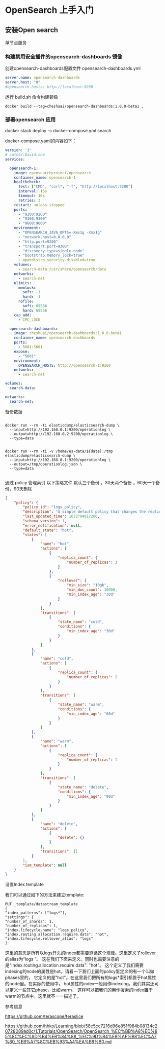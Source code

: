 # OpenSearch 上手入门

## 安装Open search

单节点服务

### 构建禁用安全插件的opensearch-dashboards 镜像

创建opensearch-dashboards配置文件 opensearch-dashboards.yml

```yaml
server.name: opensearch-dashboards
server.host: "0"
#opensearch.hosts: http://localhost:9200
```
运行 build.sh 命令构建镜像

```shell
docker build --tag=cheshuai/opensearch-dashboards:1.0.0-beta1 .

```

### 部署opensearch 应用
docker stack deploy -c docker-compose.yml search 

docker-compose.yaml的内容如下：

```yaml
version: '3'
# author:David.che
services:

  opensearch-1:
    image: opensearchproject/opensearch
    container_name: opensearch-1
    healthcheck:
      test: ["CMD", "curl", "-f", "http://localhost:9200"]
      interval: 15s
      timeout: 10s
      retries: 3
    restart: unless-stopped
    ports:
      - "9200:9200"
      - "9300:9300"
      - "9600:9600"
    environment:
      - "OPENSEARCH_JAVA_OPTS=-Xms1g -Xmx1g"
      - "network.host=0.0.0.0"
      - "http.port=9200"
      - "transport.port=9300"
      - "discovery.type=single-node"
      - "bootstrap.memory_lock=true"
      - opendistro_security.disabled=true
    volumes:
      - search-data:/usr/share/opensearch/data
    networks:
      - search-net
    ulimits:
      memlock:
        soft: -1
        hard: -1
      nofile:
        soft: 65536
        hard: 65536
    cap_add:
      - IPC_LOCK

  opensearch-dashboards:
    image: cheshuai/opensearch-dashboards:1.0.0-beta1
    container_name: opensearch-dashboards
    ports:
      - 5601:5601
    expose:
      - "5601"
    environment:
      OPENSEARCH_HOSTS: http://opensearch-1:9200
    networks:
      - search-net

volumes:
  search-data:

networks:
  search-net:

```

备份数据

```shell

docker run --rm -ti elasticdump/elasticsearch-dump \
  --input=http://192.168.0.1:9200/operationlog \
  --output=http://192.168.0.2:9200/operationlog \
  --type=data
  
  
docker run --rm -ti -v /home/es-data/${date}:/tmp elasticdump/elasticsearch-dump \
  --input=http://192.168.0.1:9200/operationlog \
  --output=/tmp/operationlog.json \
  --type=data
 
```
通过 policy 管理索引 以下策略文件 默认三个备份 ，30天两个备份 ，60天一个备份，90天删除

```json
{
    "policy": {
        "policy_id": "logs_policy",
        "description": "A simple default policy that changes the replica count between hot and cold states.",
        "last_updated_time": 1622794817200,
        "schema_version": 1,
        "error_notification": null,
        "default_state": "hot",
        "states": [
            {
                "name": "hot",
                "actions": [
                    {
                        "replica_count": {
                            "number_of_replicas": 3
                        }
                    },
                    {
                        "rollover": {
                            "min_size": "10gb",
                            "min_doc_count": 10000,
                            "min_index_age": "30d"
                        }
                    }
                ],
                "transitions": [
                    {
                        "state_name": "cold",
                        "conditions": {
                            "min_index_age": "30d"
                        }
                    }
                ]
            },
            {
                "name": "cold",
                "actions": [
                    {
                        "replica_count": {
                            "number_of_replicas": 2
                        }
                    }
                ],
                "transitions": [
                    {
                        "state_name": "warm",
                        "conditions": {
                            "min_index_age": "60d"
                        }
                    }
                ]
            },
            {
                "name": "warm",
                "actions": [
                    {
                        "replica_count": {
                            "number_of_replicas": 1
                        }
                    }
                ],
                "transitions": [
                    {
                        "state_name": "delete",
                        "conditions": {
                            "min_index_age": "90d"
                        }
                    }
                ]
            },
            {
                "name": "delete",
                "actions": [
                    {
                        "delete": {}
                    }
                ],
                "transitions": []
            }
        ],
        "ism_template": null
    }
}

```

设置Index template

我们可以通过如下的方法来建立template:
```
PUT _template/datastream_template
{
"index_patterns": ["logs*"],                 
"settings": {
"number_of_shards": 1,
"number_of_replicas": 1,
"index.lifecycle.name": "logs_policy",
"index.routing.allocation.require.data": "hot",
"index.lifecycle.rollover_alias": "logs"    
}

```

这里的意思是所有以logs开头的index都需要遵循这个规律。这里定义了rollover的alias为“logs ”。
这在我们下面来定义。同时也需要注意的是"index.routing.allocation.require.data": "hot"。
这个定义了我们需要indexing的node的属性是hot。请看一下我们上面的policy里定义的有一个叫做phases里的，
它定义的是"hot"。在这里我们把所有的logs*索引都置于hot属性的node里。在实际的使用中，
hot属性的index一般用作indexing。我们其实还可以定义一些其它phase，比如warm，
这样可以把我们的用作搜索的index置于warm的节点中。这里就不一一描述了。

参考信息

https://github.com/terascope/teraslice


https://github.com/hhko/Learning/blob/58c5cc7216d96e851f984b08134c20728089ad0c/1.Tutorials/OpenSearch/OpenSearch_%EC%BB%A8%ED%85%8C%EC%9D%B4%EB%84%88_%EC%9D%B4%EB%AF%B8%EC%A7%80_%EB%A7%8C%EB%93%A4%EA%B8%B0.md